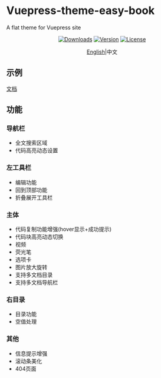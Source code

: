 # Vuepress-theme-easy-book
A flat theme for Vuepress site 

<p align="center">
<a href="#"><img src="https://img.shields.io/npm/dt/vuepress-theme-easy-book.svg" alt="Downloads"></a>
  <a href="https://www.npmjs.com/package/vuepress-theme-easy-book"><img src="https://img.shields.io/npm/v/vuepress-theme-easy-book.svg" alt="Version"></a>
  <a href="https://github.com/vuejs/vuepress-theme-easy-book/blob/master/LICENSE"><img src="https://img.shields.io/npm/l/vuepress-theme-easy-book.svg" alt="License"></a>
</p>

<div align="center">
  <a href="https://github.com/open17/vuepress-theme-easy-book/blob/master/README.md"><span>English</span></a>|中文
</div>



## 示例
[文档](https://open17.github.io/vuepress-theme-easy-book/)

## 功能
### 导航栏
- 全文搜索区域
- 代码高亮动态设置
### 左工具栏
- 编辑功能
- 回到顶部功能
- 折叠展开工具栏
### 主体
- 代码复制功能增强(hover显示+成功提示)
- 代码块高亮动态切换
- 视频
- 荧光笔
- 选项卡
- 图片放大旋转
- 支持多文档目录
- 支持多文档导航栏
### 右目录
- 目录功能
- 空值处理
### 其他
- 信息提示增强
- 滚动条美化
- 404页面

